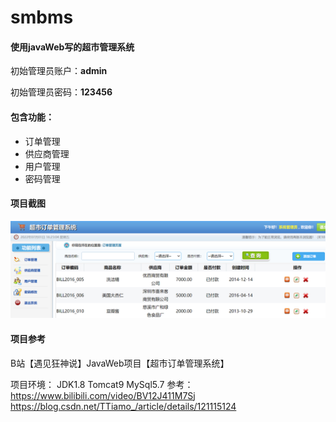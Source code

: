 # smbms
#### 使用javaWeb写的超市管理系统

初始管理员账户：**admin**

初始管理员密码：**123456**

#### 包含功能：

- 订单管理
- 供应商管理
- 用户管理
- 密码管理

#### 项目截图



![image-20220701162307528](README.assets/image-20220701162307528.png)

#### 项目参考

B站【遇见狂神说】JavaWeb项目【超市订单管理系统】

项目环境： JDK1.8  Tomcat9  MySql5.7
参考：
https://www.bilibili.com/video/BV12J411M7Sj
https://blog.csdn.net/TTiamo_/article/details/121115124